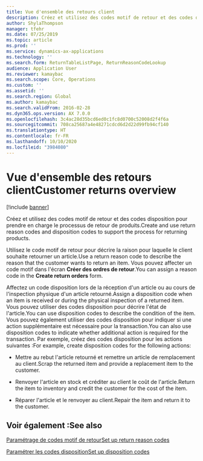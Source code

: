 ```yaml
---
title: Vue d'ensemble des retours client
description: Créez et utilisez des codes motif de retour et des codes disposition pour prendre en charge le processus de retour de produits.
author: ShylaThompson
manager: tfehr
ms.date: 07/25/2019
ms.topic: article
ms.prod: ''
ms.service: dynamics-ax-applications
ms.technology: ''
ms.search.form: ReturnTableListPage, ReturnReasonCodeLookup
audience: Application User
ms.reviewer: kamaybac
ms.search.scope: Core, Operations
ms.custom: ''
ms.assetid: ''
ms.search.region: Global
ms.author: kamaybac
ms.search.validFrom: 2016-02-28
ms.dyn365.ops.version: AX 7.0.0
ms.openlocfilehash: 3c4ac28d35bcd6ed0c1fc8d0700c52008d2f4f6a
ms.sourcegitcommit: 708ca25687a4e48271cdcd6d2d22d99fb94cf140
ms.translationtype: HT
ms.contentlocale: fr-FR
ms.lasthandoff: 10/10/2020
ms.locfileid: "3984080"
---
```

# <a name="customer-returns-overview"></a><span data-ttu-id="c6d31-103">Vue d'ensemble des retours client</span><span class="sxs-lookup"><span data-stu-id="c6d31-103">Customer returns overview</span></span>

[!include [banner](../includes/banner.md)]


<span data-ttu-id="c6d31-104">Créez et utilisez des codes motif de retour et des codes disposition pour prendre en charge le processus de retour de produits.</span><span class="sxs-lookup"><span data-stu-id="c6d31-104">Create and use return reason codes and disposition codes to support the process for returning products.</span></span>

<span data-ttu-id="c6d31-105">Utilisez le code motif de retour pour décrire la raison pour laquelle le client souhaite retourner un article.</span><span class="sxs-lookup"><span data-stu-id="c6d31-105">Use a return reason code to describe the reason that the customer wants to return an item.</span></span> <span data-ttu-id="c6d31-106">Vous pouvez affecter un code motif dans l'écran **Créer des ordres de retour**.</span><span class="sxs-lookup"><span data-stu-id="c6d31-106">You can assign a reason code in the **Create return orders** form.</span></span>

<span data-ttu-id="c6d31-107">Affectez un code disposition lors de la réception d'un article ou au cours de l'inspection physique d'un article retourné.</span><span class="sxs-lookup"><span data-stu-id="c6d31-107">Assign a disposition code when an item is received or during the physical inspection of a returned item.</span></span> <span data-ttu-id="c6d31-108">Vous pouvez utiliser des codes disposition pour décrire l'état de l'article.</span><span class="sxs-lookup"><span data-stu-id="c6d31-108">You can use disposition codes to describe the condition of the item.</span></span> <span data-ttu-id="c6d31-109">Vous pouvez également utiliser des codes disposition pour indiquer si une action supplémentaire est nécessaire pour la transaction.</span><span class="sxs-lookup"><span data-stu-id="c6d31-109">You can also use disposition codes to indicate whether additional action is required for the transaction.</span></span> <span data-ttu-id="c6d31-110">Par exemple, créez des codes disposition pour les actions suivantes :</span><span class="sxs-lookup"><span data-stu-id="c6d31-110">For example, create disposition codes for the following actions:</span></span>

  - <span data-ttu-id="c6d31-111">Mettre au rebut l'article retourné et remettre un article de remplacement au client.</span><span class="sxs-lookup"><span data-stu-id="c6d31-111">Scrap the returned item and provide a replacement item to the customer.</span></span>

  - <span data-ttu-id="c6d31-112">Renvoyer l'article en stock et créditer au client le coût de l'article.</span><span class="sxs-lookup"><span data-stu-id="c6d31-112">Return the item to inventory and credit the customer for the cost of the item.</span></span>

  - <span data-ttu-id="c6d31-113">Réparer l'article et le renvoyer au client.</span><span class="sxs-lookup"><span data-stu-id="c6d31-113">Repair the item and return it to the customer.</span></span>

## <a name="see-also"></a><span data-ttu-id="c6d31-114">Voir également :</span><span class="sxs-lookup"><span data-stu-id="c6d31-114">See also</span></span>

[<span data-ttu-id="c6d31-115">Paramétrage de codes motif de retour</span><span class="sxs-lookup"><span data-stu-id="c6d31-115">Set up return reason codes</span></span>](set-up-return-reason-code.md)

[<span data-ttu-id="c6d31-116">Paramétrer les codes disposition</span><span class="sxs-lookup"><span data-stu-id="c6d31-116">Set up disposition codes</span></span>](set-up-disposition-codes.md)




  


